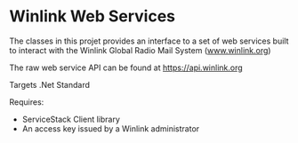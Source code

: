 # Winlink Web Services

The classes in this projet provides an interface to a set of web services built to interact with the Winlink Global Radio Mail System (www.winlink.org)

The raw web service API can be found at https://api.winlink.org

Targets .Net Standard 

Requires:
  * ServiceStack Client library
  * An access key issued by a Winlink administrator
  



